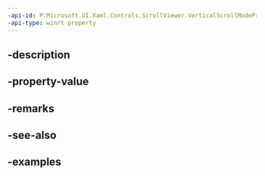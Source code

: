```yaml
---
-api-id: P:Microsoft.UI.Xaml.Controls.ScrollViewer.VerticalScrollModeProperty
-api-type: winrt property
---
```


## -description

## -property-value

## -remarks

## -see-also

## -examples

